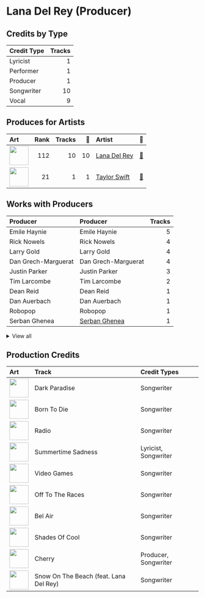 # Lana Del Rey (Producer)

## Credits by Type

| Credit Type | Tracks |
|:---|---:|
| Lyricist | 1 |
| Performer | 1 |
| Producer | 1 |
| Songwriter | 10 |
| Vocal | 9 |

## Produces for Artists

| Art | Rank | Tracks | 💚 | Artist | 🔗 |
|:---|---:|---:|---:|:---|:---|
| <img src="https://i.scdn.co/image/ab6761610000e5ebb99cacf8acd5378206767261" alt="" width="50" /> | 112 | 10 | 10 | [Lana Del Rey](../../artists/lana_del_rey/overview.md) | [🔗](https://open.spotify.com/artist/00FQb4jTyendYWaN8pK0wa) |
| <img src="https://i.scdn.co/image/ab6761610000e5ebe672b5f553298dcdccb0e676" alt="" width="50" /> | 21 | 1 | 1 | [Taylor Swift](../../artists/taylor_swift/overview.md) | [🔗](https://open.spotify.com/artist/06HL4z0CvFAxyc27GXpf02) |

## Works with Producers

| Producer | Producer | Tracks |
|:---|:---|---:|
| Emile Haynie | Emile Haynie | 5 |
| Rick Nowels | Rick Nowels | 4 |
| Larry Gold | Larry Gold | 4 |
| Dan Grech-Marguerat | Dan Grech-Marguerat | 4 |
| Justin Parker | Justin Parker | 3 |
| Tim Larcombe | Tim Larcombe | 2 |
| Dean Reid | Dean Reid | 1 |
| Dan Auerbach | Dan Auerbach | 1 |
| Robopop | Robopop | 1 |
| Serban Ghenea | [Serban Ghenea](../serban_ghenea/overview.md) | 1 |


<details>
<summary>View all</summary>

| Producer | Producer | Tracks |
|:---|:---|---:|
| Brent Kolatalo | Brent Kolatalo | 1 |
| Collin Dupuis | Collin Dupuis | 1 |
| Carl Bagge | Carl Bagge | 1 |
| Robert Orton | Robert Orton | 1 |
| Laura Sisk | [Laura Sisk](../laura_sisk/overview.md) | 1 |
| Dave Gross | Dave Gross | 1 |
| Evan Smith | Evan Smith | 1 |
| Manny Marroquin | [Manny Marroquin](../manny_marroquin/overview.md) | 1 |
| Daniel Law Heath | Daniel Law Heath | 1 |
| Kieron Menzies | Kieron Menzies | 1 |
| Taylor Swift | [Taylor Swift](../taylor_swift/overview.md) | 1 |
| Chris Garcia | Chris Garcia | 1 |
| Jack Antonoff | [Jack Antonoff](../jack_antonoff/overview.md) | 1 |
| Trevor Yasuda | Trevor Yasuda | 1 |
| Patrik Berger | Patrik Berger | 1 |

</details>


## Production Credits

| Art | Track | Credit Types |
|:---|:---|:---|
| <img src="https://i.scdn.co/image/ab67616d0000b273a1c37f3fd969287c03482c3b" alt="" width="50" /> | Dark Paradise | Songwriter |
| <img src="https://i.scdn.co/image/ab67616d0000b273a1c37f3fd969287c03482c3b" alt="" width="50" /> | Born To Die | Songwriter |
| <img src="https://i.scdn.co/image/ab67616d0000b273a1c37f3fd969287c03482c3b" alt="" width="50" /> | Radio | Songwriter |
| <img src="https://i.scdn.co/image/ab67616d0000b273a1c37f3fd969287c03482c3b" alt="" width="50" /> | Summertime Sadness | Lyricist, Songwriter |
| <img src="https://i.scdn.co/image/ab67616d0000b273a1c37f3fd969287c03482c3b" alt="" width="50" /> | Video Games | Songwriter |
| <img src="https://i.scdn.co/image/ab67616d0000b273a1c37f3fd969287c03482c3b" alt="" width="50" /> | Off To The Races | Songwriter |
| <img src="https://i.scdn.co/image/ab67616d0000b2734123029b8c0648e8f1fad18a" alt="" width="50" /> | Bel Air | Songwriter |
| <img src="https://i.scdn.co/image/ab67616d0000b2731624590458126fc8b8c64c2f" alt="" width="50" /> | Shades Of Cool | Songwriter |
| <img src="https://i.scdn.co/image/ab67616d0000b27395e2fd1accb339fa14878190" alt="" width="50" /> | Cherry | Producer, Songwriter |
| <img src="https://i.scdn.co/image/ab67616d0000b273bb54dde68cd23e2a268ae0f5" alt="" width="50" /> | Snow On The Beach (feat. Lana Del Rey) | Songwriter |